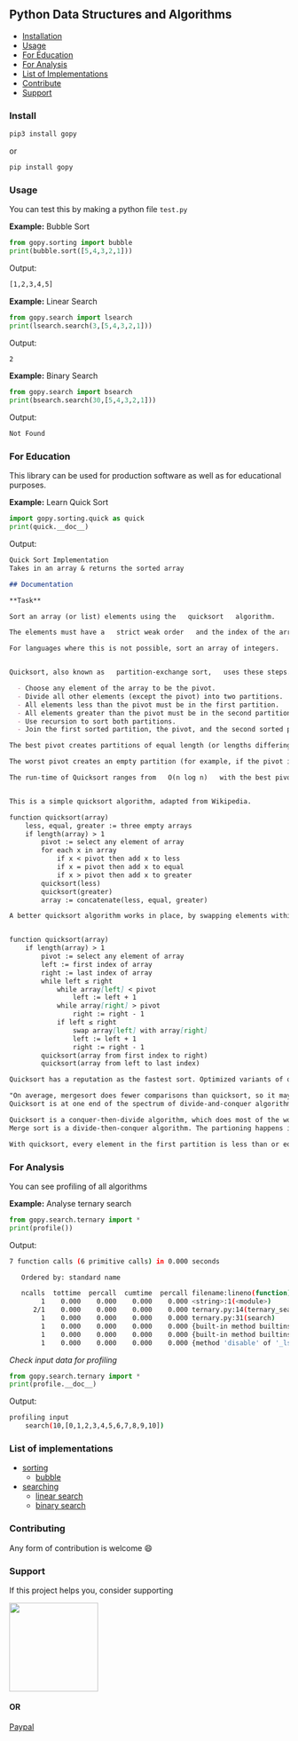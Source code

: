 ## Python Data Structures and Algorithms

- [Installation](install)
- [Usage](usage)
- [For Education](for-education)
- [For Analysis](for-analysis)
- [List of Implementations](list-of-implementations)
- [Contribute](contribute)
- [Support](support)

### Install

```bash
pip3 install gopy
```

or

```bash
pip install gopy
```

### Usage

You can test this by making a python file `test.py`

**Example:** Bubble Sort

```python
from gopy.sorting import bubble
print(bubble.sort([5,4,3,2,1]))
```

Output: 

```bash
[1,2,3,4,5]
```

**Example:** Linear Search

```python
from gopy.search import lsearch
print(lsearch.search(3,[5,4,3,2,1]))
```

Output: 

```bash
2
```

**Example:** Binary Search

```python
from gopy.search import bsearch
print(bsearch.search(30,[5,4,3,2,1]))
```

Output: 

```bash
Not Found
```

### For Education

This library can be used for production software as well as for educational purposes.

**Example:** Learn Quick Sort

```python
import gopy.sorting.quick as quick
print(quick.__doc__)
```

Output: 

```markdown
Quick Sort Implementation
Takes in an array & returns the sorted array

## Documentation

**Task**

Sort an array (or list) elements using the   quicksort   algorithm.

The elements must have a   strict weak order   and the index of the array can be of any discrete type.

For languages where this is not possible, sort an array of integers.


Quicksort, also known as   partition-exchange sort,   uses these steps.

  - Choose any element of the array to be the pivot.
  - Divide all other elements (except the pivot) into two partitions.
  - All elements less than the pivot must be in the first partition.
  - All elements greater than the pivot must be in the second partition.
  - Use recursion to sort both partitions.
  - Join the first sorted partition, the pivot, and the second sorted partition.

The best pivot creates partitions of equal length (or lengths differing by   1).

The worst pivot creates an empty partition (for example, if the pivot is the first or last element of a sorted array).

The run-time of Quicksort ranges from   O(n log n)   with the best pivots, to   O(n2)   with the worst pivots, where   n   is the number of elements in the array.


This is a simple quicksort algorithm, adapted from Wikipedia.

function quicksort(array)
    less, equal, greater := three empty arrays
    if length(array) > 1  
        pivot := select any element of array
        for each x in array
            if x < pivot then add x to less
            if x = pivot then add x to equal
            if x > pivot then add x to greater
        quicksort(less)
        quicksort(greater)
        array := concatenate(less, equal, greater)

A better quicksort algorithm works in place, by swapping elements within the array, to avoid the memory allocation of more arrays.


function quicksort(array)
    if length(array) > 1
        pivot := select any element of array
        left := first index of array
        right := last index of array
        while left ≤ right
            while array[left] < pivot
                left := left + 1
            while array[right] > pivot
                right := right - 1
            if left ≤ right
                swap array[left] with array[right]
                left := left + 1
                right := right - 1
        quicksort(array from first index to right)
        quicksort(array from left to last index)

Quicksort has a reputation as the fastest sort. Optimized variants of quicksort are common features of many languages and libraries. One often contrasts quicksort with   merge sort,   because both sorts have an average time of   O(n log n).

"On average, mergesort does fewer comparisons than quicksort, so it may be better when complicated comparison routines are used. Mergesort also takes advantage of pre-existing order, so it would be favored for using sort() to merge several sorted arrays. On the other hand, quicksort is often faster for small arrays, and on arrays of a few distinct values, repeated many times." — http://perldoc.perl.org/sort.html
Quicksort is at one end of the spectrum of divide-and-conquer algorithms, with merge sort at the opposite end.

Quicksort is a conquer-then-divide algorithm, which does most of the work during the partitioning and the recursive calls. The subsequent reassembly of the sorted partitions involves trivial effort.
Merge sort is a divide-then-conquer algorithm. The partioning happens in a trivial way, by splitting the input array in half. Most of the work happens during the recursive calls and the merge phase.

With quicksort, every element in the first partition is less than or equal to every element in the second partition. Therefore, the merge phase of quicksort is so trivial that it needs no mention!
```

### For Analysis

You can see profiling of all algorithms


**Example:** Analyse ternary search

```python
from gopy.search.ternary import *
print(profile())
```

Output: 

```bash
7 function calls (6 primitive calls) in 0.000 seconds

   Ordered by: standard name

   ncalls  tottime  percall  cumtime  percall filename:lineno(function)
        1    0.000    0.000    0.000    0.000 <string>:1(<module>)
      2/1    0.000    0.000    0.000    0.000 ternary.py:14(ternary_search)
        1    0.000    0.000    0.000    0.000 ternary.py:31(search)
        1    0.000    0.000    0.000    0.000 {built-in method builtins.exec}
        1    0.000    0.000    0.000    0.000 {built-in method builtins.len}
        1    0.000    0.000    0.000    0.000 {method 'disable' of '_lsprof.Profiler' objects}
```

*Check input data for profiling*

```python
from gopy.search.ternary import *
print(profile.__doc__)
```

Output: 

```bash
profiling input 
    search(10,[0,1,2,3,4,5,6,7,8,9,10])
```

### List of implementations

- [sorting](/gopy/sorting/)
    - [bubble](/gopy/sorting/bubble.py/)
- [searching](/gopy/search/)
    - [linear search](/gopy/search/lsearch.py/)
    - [binary search](/gopy/search/bsearch.py/)


### Contributing

Any form of contribution is welcome :smile:

### Support

If this project helps you, consider supporting


<a href="https://www.patreon.com/bePatron?u=17066721">
  <img src="https://c5.patreon.com/external/logo/become_a_patron_button@2x.png" width="160">
</a>

#### OR 

[Paypal](https://www.paypal.com/cgi-bin/webscr?cmd=_s-xclick&hosted_button_id=P3BP3APA22KEU&source=url)
